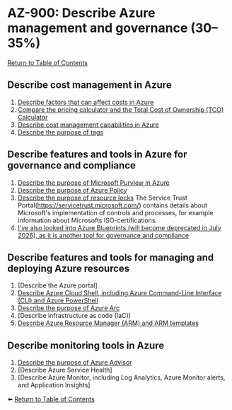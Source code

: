 # AZ-900: Describe Azure management and governance (30–35%)

[Return to Table of Contents](../README.md)

## Describe cost management in Azure

1. [Describe factors that can affect costs in Azure](11-Describe-factors-that-can-affect-costs-in-Azure.md)
1. [Compare the pricing calculator and the Total Cost of Ownership (TCO) Calculator](12-Compare-the-pricing-calculator-and-the-Total-Cost-of-Ownership-TCO-Calculator.md)
1. [Describe cost management capabilities in Azure](13-Describe-the-Microsoft-Cost-Management-tool.md)
1. [Describe the purpose of tags](14-Describe-the-purpose-of-tags.md)

## Describe features and tools in Azure for governance and compliance

1. [Describe the purpose of Microsoft Purview in Azure](21-Describe-the-purpose-of-Microsoft-Purview-in-Azure.md)
1. [Describe the purpose of Azure Policy](22-Describe-the-purpose-of-Azure-Policy.md)
1. [Describe the purpose of resource locks](23-Describe-the-purpose-of-resource-locks.md)
The Service Trust Portal(https://servicetrust.microsoft.com/) contains details about Microsoft's implementation of controls and processes, for example information about Microsofts ISO-certifications. 
1. [I've also looked into Azure Blueprints (will become deprecated in July 2026), as it is another tool for governance and compliance](35-Describe-Azure-Resource-Manager-ARM-and-ARM-templates.md)

## Describe features and tools for managing and deploying Azure resources

1. [Describe the Azure portal]
1. [Describe Azure Cloud Shell, including Azure Command-Line Interface (CLI) and Azure PowerShell](32-Describe-Azure-Cloud-Shell-including-Azure-Command-Line-Interface-CLI-and-Azure-PowerShell.md)
1. [Describe the purpose of Azure Arc](33-Describe-the-purpose-of-Azure-Arc.md)
1. [Describe infrastructure as code (IaC)]
1. [Describe Azure Resource Manager (ARM) and ARM templates](35-Describe-Azure-Resource-Manager-ARM-and-ARM-templates.md)

## Describe monitoring tools in Azure
1. [Describe the purpose of Azure Advisor](41-Describe-the-purpose-of-Azure-Advisor.md)
1. [Describe Azure Service Health]
1. [Describe Azure Monitor, including Log Analytics, Azure Monitor alerts, and Application Insights]

⬅️ [Return to Table of Contents](../README.md)